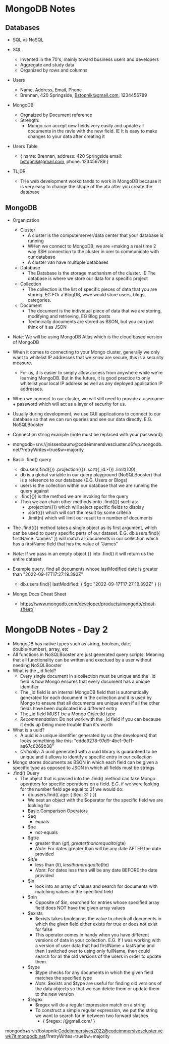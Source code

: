 # MongoDB Notes

## Databases

- SQL vs NoSQL
- SQL
    - Invented in the 70's, mainly toward business users and developers
    - Aggregate and study data
    - Organized by rows and columns

- Users
    - Name, Address, Email, Phone
    - Brennan, 420 Springside, Bstopnik@gmail.com, 1234456789

- MongoDB
    - Orgnaized by Document reference
    - Strength:
        - Mongo can accept new fields very easily and update all documents in the ravle with the new field. IE It is easy to make changes to your data after creating it

- Users Table
    - {
        name: Brennan,
        address: 420 Springside
        email: bstopnik@gmail.com,
        phone: 123456789
    }

- TL;DR
    - THe web development workd tands to work in MongoDB because it is very easy to change the shape of the ata after you create the database

## MongoDB

- Organization
    - Cluster
        - A cluster is the computerserver/data center that your database is running
        - WHen we connect to MongoDB, we are =making a real time 2 way SSH connection to the cluster in orer to communicate with our database
        - A cluster van have multuple databases
    - Database
        - The Database is the storage machanism of the cluster. IE The database is where we store our data for a specific project
    - Collection
        - The collection is the list of specific pieces of data that you are storing. EG FOr a BlogDB, wwe would store users, blogs, categories. 
    - Document
        - The document is the individual piece of data that we are storing, modifying and retrieving, EG Blog posts
        - Technically documents are stored as BSON, but you can just think of it as JSON

- _Note_: We will be using MongoDB Atlas which is the cloud based version of MongoDB

- When it comes to connecting to your Mongo cluster, generally we only want to whitelist IP addresses that we know are secure, this is a security measure. 
	- For us, it is easier to simply allow access from anywhere while we're learning MongoDB. But in the future, it is good practice to only whitelist your local IP address as well as any deployed application IP addresses.
- When we connect to our cluster, we will still need to provide a username + password which will act as a layer of security for us.
- Usually during development, we use GUI applications to connect to our database so that we can run queries and see our data directly. E.G. NoSQLBooster
- Connection string example (note <password> must be replaced with your password):
- mongodb+srv://jnissenbaum:<password>@codeimmersivescluster.d6fvp.mongodb.net/?retryWrites=true&w=majority
- Basic .find() query
	- db.users.find({})
  .projection({})
  .sort({_id:-1})
  .limit(100)
	- db is a global variable in our query playground (NoSQLBooster) that is a reference to our database (E.G. Users or Blogs)
	- users is the collection within our database that we are running the query against
	- .find({}) is the method we are invoking for the query
	- Then we can chain other methods onto .find({}) such as:
		- .projection({}) which will select specific fields to display
		- .sort({}) which will sort the result by some criteria
		- .limit(n) which will limit our result to n number of documents
- The .find({}) method takes a single object as its first argument, which can be used to query specific parts of our dataset. E.G. db.users.find({
	firstName: "James"
    }) will match all documents in our collection which has a firstName field that has the value of "James"

- _Note_: If we pass in an empty object {} into .find() it will return us the entire dataset
- Example query, find all documents whose lastModified date is greater than "2022-09-17T17:27:19.392Z"
	- db.users.find({
			lastModified: {
					$gt: "2022-09-17T17:27:19.392Z"
			}
		})
- Mongo Docs Cheat Sheet
	- https://www.mongodb.com/developer/products/mongodb/cheat-sheet/
    

# MongoDB Notes - Day 2

- MongoDB has native types such as string, boolean, date, double(number), array, etc
- All functions in NoSQLBooster are just generated query scripts. Meaning that all functionality can be written and exectued by a user without needing NoSQLBooster
- What is the _id field?
	- Every single document in a collection must be unique and the _id field is how Mongo ensures that every document has a unique identifier
	- The _id field is an internal MongoDB field that is automatically generated for each document in the collection and it is used by Mongo to ensure that all documents are unique even if all the other fields have been duplicated in a different entry
	- The _id field MUST be a Mongo ObjectId type
	- _Recommendation_: Do not work with the _id field if you can because it ends up being more trouble than it's worth 
- What is a uuid?
	- A uuid is a unique identifier generated by us (the developers) that looks something like this: "edde9278-97d9-4bc1-9cf1-aa67c6269b38"
	- _Critically_: A uuid generated with a uuid library is guaranteed to be unique and it allows to identify a specific entry in our collection
- Mongo stores documents as BSON in which each field can be given a specific type as opposed to JSON in which all fields must be strings
- .find() Query
	- The object that is passed into the .find() method can take Mongo operators for specific operations on a field. E.G. if we were looking for the number field age equal to 31 we would do:
		- db.users.find({
			age: {
				$eq: 31
			}
		})
		- We nest an object with the $operator for the specific field we are looking for
		- Basic Comparison Operators
		- $eq
			- equals
		- $ne
			- not-equals
		- $gt/e
			- greater than ($gt), greater than or equal to ($gte)
			- _Note_: For dates greater than will be any date AFTER the date provided
		- $lt/e
			- less than ($lt), less than or equal to ($lte)
			- _Note_: For dates less than will be any date BEFORE the date provided
		- $in
			- look into an array of values and search for documents with matching values in the specified field
		- $nin
			- Opposite of $in, searched for entries whose specified array field does NOT have the given array values
		- $exists
			- $exists takes boolean as the value to check all documents in which the given field either exists for true or does not exist for false
			- This operator comes in handy when you have different versions of data in your collection. E.G. If I was working with a version of user data that had firstName + lastName and then I switched over to using only fullName, then could search for all the old versions of the users in order to update them.
		- $type
			- $type checks for any documents in which the given field matches the specified type
			- _Note_: $exists and $type are useful for finding old versions of the data objects so that we can delete them or update them to the new version
		- $regex
			- $regex will do a regular expression match on a string
			- To construct a simple regular expression, we put the string we want to search for in between two forward slashes
				- {
					$regex: /@gmail.com/
				}





mongodb+srv://bstopnik:CodeImmersives2022@codeimmersivescluster.vewk7it.mongodb.net/?retryWrites=true&w=majority
